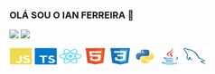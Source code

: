 ### OLÁ SOU O  IAN FERREIRA 👋


<img height="145em" src="https://github-readme-stats.vercel.app/api/top-langs/?username=itupii&layout=compact&langs_count=7&theme=dracula"></img>
<img height="195em" src="https://github-readme-stats.vercel.app/api?username=itupii&show_icons=true&theme=dracula&include_all_commits=true&count_private=true"></img>


  
  <div>
  <div style="display: inline_block">
  <img align="center" alt="ian-Js" height="30" width="40" src="https://raw.githubusercontent.com/devicons/devicon/master/icons/javascript/javascript-plain.svg">
    
  <img align="center" alt="ian-Ts" height="30" width="40" src="https://raw.githubusercontent.com/devicons/devicon/master/icons/typescript/typescript-plain.svg">
    
  <img align="center" alt="ian-React" height="30" width="40" src="https://raw.githubusercontent.com/devicons/devicon/master/icons/react/react-original.svg">
    
  <img align="center" alt="ian-HTML" height="30" width="40" src="https://raw.githubusercontent.com/devicons/devicon/master/icons/html5/html5-original.svg">
    
  <img align="center" alt="ian-CSS" height="30" width="40" src="https://raw.githubusercontent.com/devicons/devicon/master/icons/css3/css3-original.svg">
    
  <img align="center" alt="ian-Python" height="30" width="40" src="https://raw.githubusercontent.com/devicons/devicon/master/icons/python/python-original.svg">
    
  <img align="center" alt="ian-java" height="30" width="40" src="https://raw.githubusercontent.com/devicons/devicon/master/icons/java/java-original.svg">
    
  <img align="center" alt="ian-mysql" height="30" width="40" src="https://raw.githubusercontent.com/devicons/devicon/master/icons/mysql/mysql-original.svg">
  

    
</div>

  




